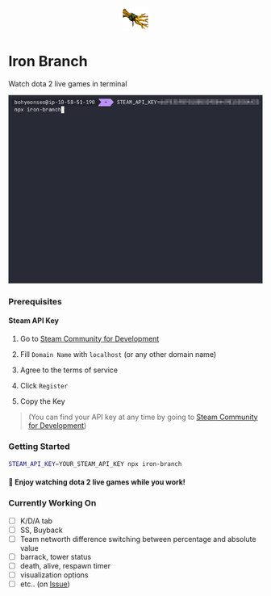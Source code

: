 <h4 align="center">
  <img height="50" src="https://github.com/ktseo41/iron-branch/blob/main/Iron_branch_plant_tree.png" />
</h4>

<h1>Iron Branch</h1>

Watch dota 2 live games in terminal

<div align="center">
  <img src="https://github.com/ktseo41/iron-branch/blob/main/example-1_5x-optimized.gif" />
</div>

### Prerequisites

#### Steam API Key

1. Go to [Steam Community for Development](https://steamcommunity.com/dev/apikey)

2. Fill `Domain Name` with `localhost` (or any other domain name)

3. Agree to the terms of service

4. Click `Register`

5. Copy the Key

> (You can find your API key at any time by going to [Steam Community for Development](https://steamcommunity.com/dev/apikey))

### Getting Started

```bash
STEAM_API_KEY=YOUR_STEAM_API_KEY npx iron-branch
```

#### :tada: Enjoy watching dota 2 live games while you work!

### Currently Working On

- [ ] K/D/A tab
- [ ] SS, Buyback
- [ ] Team networth difference switching between percentage and absolute value
- [ ] barrack, tower status
- [ ] death, alive, respawn timer
- [ ] visualization options 
- [ ] etc.. (on [Issue](https://github.com/ktseo41/iron-branch/issues))